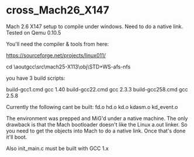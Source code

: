 # cross_Mach26_X147
Mach 2.6 X147 setup to compile under windows.  Need to do a native link. Tested on Qemu 0.10.5

You'll need the compiler & tools from here:

https://sourceforge.net/projects/linux011/

cd \aoutgcc\src\mach25-X113\obj\STD+WS-afs-nfs

you have 3 build scripts:

build-gcc1.cmd
  gcc 1.40
build-gcc22.cmd
  gcc 2.3.3
build-gcc258.cmd
  gcc 2.5.8
 
Currently the following cant be built:
fd.o
hd.o
kd.o
kdasm.o
kd_event.o

The environment was prepped and MiG'd under a native machine.  The only drawback is that the Mach bootloader doesn't like the Linux a.out linker.  So you need to get the objects into Mach to do a native link.  Once that's done it'll boot.

Also init_main.c must be built with GCC 1.x
